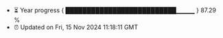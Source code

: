 - ⏳ Year progress { ██████████████████████████▁▁▁▁ } 87.29 %
- ⏰ Updated on Fri, 15 Nov 2024 11:18:11 GMT

